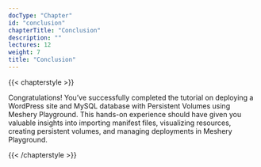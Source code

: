 ```yaml
---
docType: "Chapter"
id: "conclusion"
chapterTitle: "Conclusion"
description: ""
lectures: 12
weight: 7
title: "Conclusion"
---
```


{{< chapterstyle >}}


Congratulations! You’ve successfully completed the tutorial on deploying a WordPress site and MySQL database with Persistent Volumes using Meshery Playground. This hands-on experience should have given you valuable insights into importing manifest files, visualizing resources, creating persistent volumes, and managing deployments in Meshery Playground.

{{< /chapterstyle >}}
